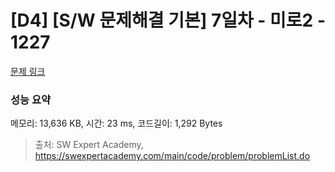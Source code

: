 # [D4] [S/W 문제해결 기본] 7일차 - 미로2 - 1227 

[문제 링크](https://swexpertacademy.com/main/code/problem/problemDetail.do?contestProbId=AV14wL9KAGkCFAYD) 

### 성능 요약

메모리: 13,636 KB, 시간: 23 ms, 코드길이: 1,292 Bytes



> 출처: SW Expert Academy, https://swexpertacademy.com/main/code/problem/problemList.do